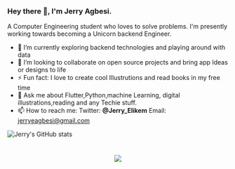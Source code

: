 ### Hey there 👋, I'm Jerry Agbesi. 
A Computer Engineering student who loves to solve problems. I'm presently working towards becoming 
a Unicorn backend Engineer. 

- 🔭 I’m currently exploring backend technologies and playing around with data
- 👯 I’m looking to collaborate on open source projects and bring app Ideas or designs to life
- ⚡ Fun fact: I love to create cool Illustrutions and read books in my free time 
- 💬 Ask me about Flutter,Python,machine Learning, digital illustrations,reading and any Techie stuff.
- 📫 How to reach me:
  Twitter: **@Jerry_Elikem**
  Email: jerryeagbesi@gmail.com
  
 ![Jerry's GitHub stats](https://github-readme-stats.vercel.app/api?username=JerryAgbesi&show_icons=true&theme=onedark)
 <h1 align="center">
  <img align="center" src="https://github-readme-streak-stats.herokuapp.com?user=JerryAgbesi&theme=dracula"/> <br/>

</h1>

<!--   
| title | author | description |
| :--- | :--- | :--- |
| Jarry Hotter| J.M. Rowling| Hogwarts is on fire | -->


